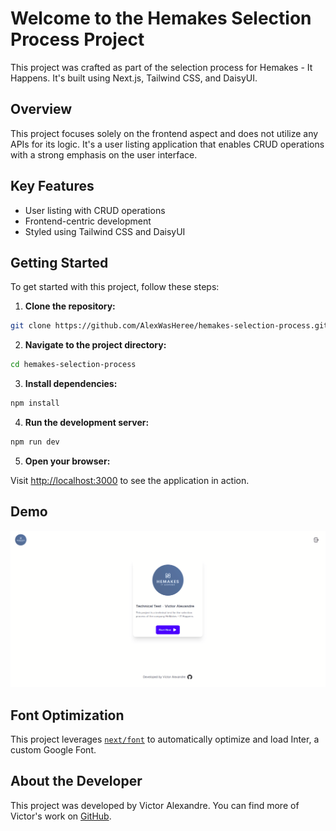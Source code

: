 # Welcome to the Hemakes Selection Process Project

This project was crafted as part of the selection process for Hemakes - It Happens. It's built using Next.js, Tailwind CSS, and DaisyUI.

## Overview

This project focuses solely on the frontend aspect and does not utilize any APIs for its logic. It's a user listing application that enables CRUD operations with a strong emphasis on the user interface.

## Key Features

- User listing with CRUD operations
- Frontend-centric development
- Styled using Tailwind CSS and DaisyUI

## Getting Started

To get started with this project, follow these steps:

1. **Clone the repository:**

```bash
git clone https://github.com/AlexWasHeree/hemakes-selection-process.git
```

2. **Navigate to the project directory:**

```bash
cd hemakes-selection-process
```

3. **Install dependencies:**

```bash
npm install
```

4. **Run the development server:**

```bash
npm run dev
```

5. **Open your browser:**

Visit [http://localhost:3000](http://localhost:3000) to see the application in action.

## Demo

![](https://github.com/AlexWasHeree/hemakes-teste-tecnico/blob/main/gif_hemakes-proccess-victor.gif)

## Font Optimization

This project leverages [`next/font`](https://nextjs.org/docs/basic-features/font-optimization) to automatically optimize and load Inter, a custom Google Font.

## About the Developer

This project was developed by Victor Alexandre. You can find more of Victor's work on [GitHub](https://github.com/AlexWasHeree).
